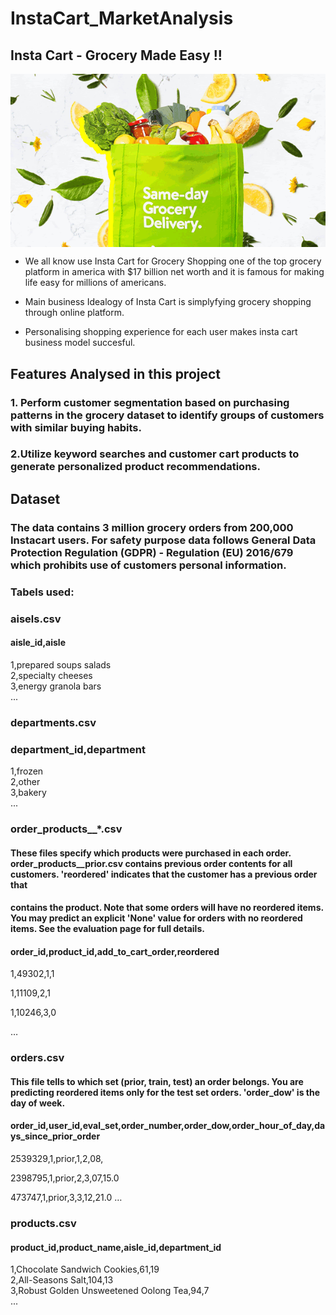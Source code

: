# InstaCart_MarketAnalysis


## Insta Cart - Grocery Made Easy !!



<img align="center"  src="https://github.com/jayavarshini6/InstaCart_MarketAnalysis/blob/master/IC.gif">

* We all know use Insta Cart for Grocery Shopping one of the top grocery platform in america with $17 billion net worth and it is famous for making life easy for millions of americans.

* Main business Idealogy of Insta Cart is simplyfying grocery shopping through online platform.

* Personalising shopping experience for each user makes insta cart business model succesful.

## Features Analysed in this project



### 1. Perform customer segmentation based on purchasing patterns in the grocery dataset to identify groups of customers with similar buying habits.
### 2.Utilize keyword searches and customer cart products to generate personalized product recommendations.

## Dataset



### The data contains 3 million grocery orders from 200,000 Instacart users. For safety purpose data follows General Data Protection Regulation (GDPR) - Regulation (EU) 2016/679 which prohibits use of customers personal information.

### Tabels used:

### aisels.csv


#### aisle_id,aisle  
1,prepared soups salads  
2,specialty cheeses  
3,energy granola bars  
...


### departments.csv


### department_id,department  
1,frozen  
2,other  
3,bakery  
...


### order_products__*.csv
#### These files specify which products were purchased in each order. order_products__prior.csv contains previous order contents for all customers. 'reordered' indicates that the customer has a previous order that 
#### contains the product. Note that some orders will have no reordered items. You may predict an explicit 'None' value for orders with no reordered items. See the evaluation page for full details.
#### order_id,product_id,add_to_cart_order,reordered
1,49302,1,1

1,11109,2,1

1,10246,3,0

…


### orders.csv
#### This file tells to which set (prior, train, test) an order belongs. You are predicting reordered items only for the test set orders. 'order_dow' is the day of week.

#### order_id,user_id,eval_set,order_number,order_dow,order_hour_of_day,days_since_prior_order

2539329,1,prior,1,2,08,

2398795,1,prior,2,3,07,15.0

473747,1,prior,3,3,12,21.0
…


### products.csv
#### product_id,product_name,aisle_id,department_id
1,Chocolate Sandwich Cookies,61,19  
2,All-Seasons Salt,104,13  
3,Robust Golden Unsweetened Oolong Tea,94,7  
...

